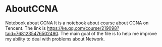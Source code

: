 # AboutCCNA
Notebook about CCNA
It is a notebook about course about CCNA on Tencent. The link is https://ke.qq.com/course/219098?taid=7681235476502490. The main goal of the file is to help me improve my ability to deal with problems about Network.

